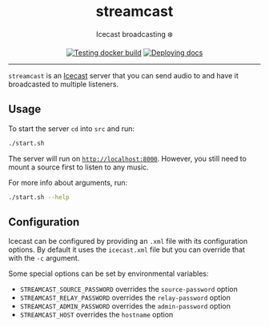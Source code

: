 <h1 align="center">streamcast</h1>

<div align="center">

Icecast broadcasting ❄️

[![Testing docker build](https://github.com/radio-aktywne/streamcast/actions/workflows/docker-build.yml/badge.svg)](https://github.com/radio-aktywne/streamcast/actions/workflows/docker-build.yml)
[![Deploying docs](https://github.com/radio-aktywne/streamcast/actions/workflows/docs.yml/badge.svg)](https://github.com/radio-aktywne/streamcast/actions/workflows/docs.yml)

</div>

---

`streamcast` is an [Icecast](https://icecast.org) server that you can send audio to and have it broadcasted to multiple listeners.

## Usage

To start the server `cd` into `src` and run:

```sh
./start.sh
```

The server will run on [`http://localhost:8000`](http://localhost:8000).
However, you still need to mount a source first to listen to any music.

For more info about arguments, run:

```sh
./start.sh --help
```

## Configuration

Icecast can be configured by providing an `.xml` file with its configuration options.
By default it uses the `icecast.xml` file but you can override that with the `-c` argument.

Some special options can be set by environmental variables:

- `STREAMCAST_SOURCE_PASSWORD` overrides the `source-password` option
- `STREAMCAST_RELAY_PASSWORD` overrides the `relay-password` option
- `STREAMCAST_ADMIN_PASSWORD` overrides the `admin-password` option
- `STREAMCAST_HOST` overrides the `hostname` option
